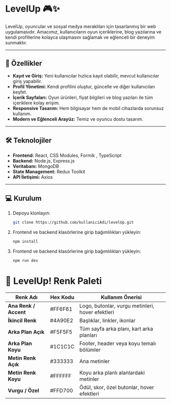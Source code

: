 # LevelUp 🎮✨

LevelUp, oyuncular ve sosyal medya meraklıları için tasarlanmış bir web uygulamasıdır. Amacımız, kullanıcıların oyun içeriklerine, blog yazılarına ve kendi profillerine kolayca ulaşmasını sağlamak ve eğlenceli bir deneyim sunmaktır.

---

## 🌟 Özellikler

- **Kayıt ve Giriş:** Yeni kullanıcılar hızlıca kayıt olabilir, mevcut kullanıcılar giriş yapabilir.
- **Profil Yönetimi:** Kendi profilini oluştur, güncelle ve diğer kullanıcıları keşfet.
- **İçerik Sayfaları:** Oyun ürünleri, fiyat bilgileri ve blog yazıları ile tüm içeriklere kolay erişim.
- **Responsive Tasarım:** Hem bilgisayar hem de mobil cihazlarda sorunsuz kullanım.
- **Modern ve Eğlenceli Arayüz:** Temiz ve oyuncu dostu tasarım.

---

## 🛠 Teknolojiler

- **Frontend:** React, CSS Modules, Formik , TypeScript
- **Backend:** Node.js, Express.js
- **Veritabanı:** MongoDB
- **State Management:** Redux Toolkit
- **API İletişimi:** Axios

---

## 💻 Kurulum

1. Depoyu klonlayın:

   ```bash
   git clone https://github.com/kullaniciAdi/levelUp.git

   ```

2. Frontend ve backend klasörlerine girip bağımlılıkları yükleyin:
   ```bash
   npm install

   ```
3. Frontend ve backend klasörlerine girip bağımlılıkları yükleyin:
   ```bash
   npm run dev
   ```

# 🎨 LevelUp! Renk Paleti

| Renk Adı              | Hex Kodu | Kullanım Önerisi                                 |
| --------------------- | -------- | ------------------------------------------------ |
| **Ana Renk / Accent** | #FF6F61  | Logo, butonlar, vurgu metinleri, hover efektleri |
| **İkincil Renk**      | #4A90E2  | Başlıklar, linkler, ikonlar                      |
| **Arka Plan Açık**    | #F5F5F5  | Tüm sayfa arka planı, kart arka planları         |
| **Arka Plan Koyu**    | #1C1C1C  | Footer, header veya koyu temalı bölümler         |
| **Metin Renk Açık**   | #333333  | Ana metinler                                     |
| **Metin Renk Koyu**   | #FFFFFF  | Koyu arka planlı alanlardaki metinler            |
| **Vurgu / Özel**      | #FFD700  | Ödül, skor, özel butonlar, hover efektleri       |
